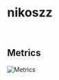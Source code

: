 # nikoszz

<br>

## Metrics
![Metrics](https://github.com/NikosProGamer/nikoszz/blob/master/github-metrics.svg)  

<br>
